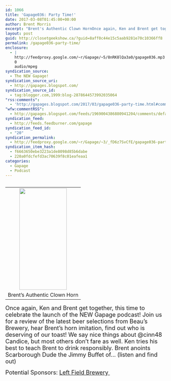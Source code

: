 ```yaml
---
id: 1066
title: 'Gapage036: Party Time!'
date: 2017-03-08T01:45:00+00:00
author: Brent Morris
excerpt: "Brent's Authentic Clown HornOnce again, Ken and Brent get together, this time to celebrate the launch of the NEW Gapage podcast! Join us for a review of the latest beer selections from Beau's Brewery, hear Brent's horn imitation, find out who is deserv..."
layout: post
guid: http://closetgeekshow.ca/?guid=8aff0c44e15c5aab9281e70c10366ff8
permalink: /gapage036-party-time/
enclosure:
  - |
    http://feedproxy.google.com/~r/Gapage/~5/8nRK8lQa3a0/gapage036.mp3
    0
    audio/mpeg
syndication_source:
  - The NEW Gapage!
syndication_source_uri:
  - http://gapages.blogspot.com/
syndication_source_id:
  - tag:blogger.com,1999:blog-2878644573992035064
"rss:comments":
  - 'http://gapages.blogspot.com/2017/03/gapage036-party-time.html#comment-form'
"wfw:commentRSS":
  - http://gapages.blogspot.com/feeds/1969004386880941204/comments/default
syndication_feed:
  - http://feeds.feedburner.com/gapage
syndication_feed_id:
  - "20"
syndication_permalink:
  - http://feedproxy.google.com/~r/Gapage/~3/_fD6z7SvCfE/gapage036-party-time.html
syndication_item_hash:
  - f6663650ebe3223a1de8098d85b6dabe
  - 220a0fdcfefd3ac70639f8c01eafeaa1
categories:
  - Gapage
  - Podcast
---
```

<table cellpadding="0" cellspacing="0" class="tr-caption-container" style="float: left; margin-right: 1em; text-align: left;">
  <tr>
    <td style="text-align: center;">
      <a href="https://2.bp.blogspot.com/-aV42YsxoaYs/WL9hg8SWkGI/AAAAAAAACvQ/Wqyb_Zgrn4w5-a-gT9Rq_SS2qclCY9mvgCLcB/s1600/BrentsHorn.jpg" imageanchor="1" style="clear: left; margin-bottom: 1em; margin-left: auto; margin-right: auto;"><img border="0" height="320" src="https://2.bp.blogspot.com/-aV42YsxoaYs/WL9hg8SWkGI/AAAAAAAACvQ/Wqyb_Zgrn4w5-a-gT9Rq_SS2qclCY9mvgCLcB/s320/BrentsHorn.jpg" width="149" /></a>
    </td>
  </tr>
  
  <tr>
    <td class="tr-caption" style="text-align: center;">
      Brent&#8217;s Authentic Clown Horn
    </td>
  </tr>
</table>

<span style="font-size: large;">Once again, Ken and Brent get together, this time to celebrate the launch of the NEW Gapage podcast! Join us for a review of the latest beer selections from Beau&#8217;s Brewery, hear Brent&#8217;s horn imitation, find out who is deserving of our toast! We say nice things about @cinn48 Candice, but most others don&#8217;t fare as well. Ken tries his best to teach Brent to drink responsibly. Brent anoints Scarborough Dude the Jimmy Buffet of&#8230; (listen and find out)</span>

<span style="font-size: large;">Potential Sponsors: <a href="http://www.leftfieldbrewery.ca/" >Left Field Brewery </a></span><img src="http://feeds.feedburner.com/~r/Gapage/~4/_fD6z7SvCfE" height="1" width="1" alt="" />